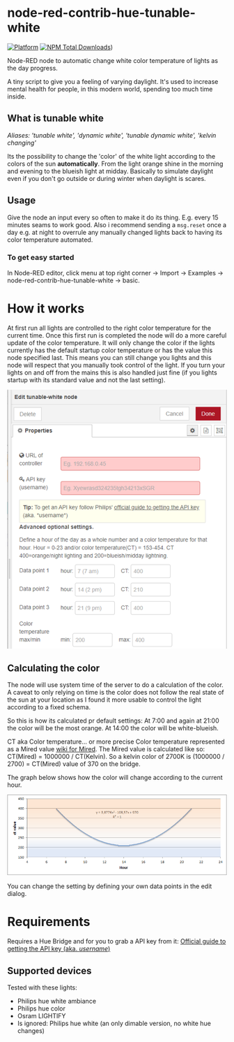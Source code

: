 # node-red-contrib-hue-tunable-white
[![Platform](https://img.shields.io/badge/platform-Node--RED-red)](https://nodered.org)
[![NPM Total Downloads](https://img.shields.io/npm/dt/node-red-contrib-hue-tunable-white.svg)](https://www.npmjs.com/package/node-red-contrib-hue-tunable-white))

Node-RED node to automatic change white color temperature of lights as the day progress.

A tiny script to give you a feeling of varying daylight. It's used to increase mental health for people, in this modern world, spending too much time inside. 

## What is tunable white
*Aliases: 'tunable white', 'dynamic white', 'tunable dynamic white', 'kelvin changing'*

Its the possibility to change the 'color' of the white light according to the colors of the sun **automatically**. From the light orange shine in the morning and evening to the blueish light at midday. Basically to simulate daylight even if you don't go outside or during winter when daylight is scares.

## Usage
Give the node an input every so often to make it do its thing. E.g. every 15 minutes seams to work good. Also i recommend sending a ``msg.reset`` once a day e.g. at night to overrule any manually changed lights back to having its color temperature automated.

### To get easy started
In Node-RED editor, click menu at top right corner -> Import -> Examples -> node-red-contrib-hue-tunable-white -> basic.

# How it works
At first run all lights are controlled to the right color temperature for the current time. Once this first run is completed the node will do a more careful update of the color temperature.
It will only change the color if the lights currently has the default startup color temperature or has the value this node specified last. This means you can still change you lights and this node will respect that you manually took control of the light. If you turn your lights on and off from the mains this is also handled just fine (if you lights startup with its standard value and not the last setting).

![Edit dialog image](./img/edit-dialog.png)
## Calculating the color
The node will use system time of the server to do a calculation of the color. A caveat to only relying on time is the color does not follow the real state of the sun at your location as I found it more usable to control the light according to a fixed schema.

So this is how its calculated pr default settings:
At 7:00 and again at 21:00 the color will be the most orange. At 14:00 the color will be white-blueish.

CT aka Color temperature... or more precise Color temperature represented as a Mired value [wiki for Mired](https://en.wikipedia.org/wiki/Mired). The Mired value is calculated like so: CT(Mired) = 1000000 / CT(Kelvin). So a kelvin color of 2700K is (1000000 / 2700) = CT(Mired) value of 370 on the bridge.

The graph below shows how the color will change according to the current hour.

![Graph](./img/graph.png)

You can change the setting by defining your own data points in the edit dialog. 

# Requirements
Requires a Hue Bridge and for you to grab a API key from it:
[Official guide to getting the API key (aka. *username*)](https://developers.meethue.com/develop/get-started-2/)

## Supported devices
Tested with these lights:
* Philips hue white ambiance
* Philips hue color
* Osram LIGHTIFY
* Is ignored: Philips hue white (an only dimable version, no white hue changes)
